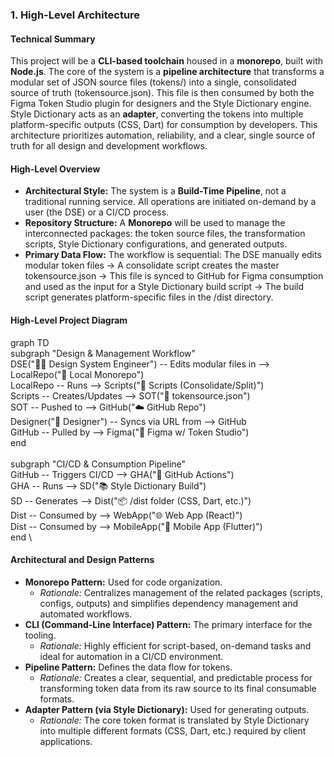 ### 1. High-Level Architecture

#### Technical Summary

This project will be a **CLI-based toolchain** housed in a **monorepo**, built with **Node.js**. The core of the system is a **pipeline architecture** that transforms a modular set of JSON source files (tokens/) into a single, consolidated source of truth (tokensource.json). This file is then consumed by both the Figma Token Studio plugin for designers and the Style Dictionary engine. Style Dictionary acts as an **adapter**, converting the tokens into multiple platform-specific outputs (CSS, Dart) for consumption by developers. This architecture prioritizes automation, reliability, and a clear, single source of truth for all design and development workflows.

#### High-Level Overview

- **Architectural Style:** The system is a **Build-Time Pipeline**, not a traditional running service. All operations are initiated on-demand by a user (the DSE) or a CI/CD process.
- **Repository Structure:** A **Monorepo** will be used to manage the interconnected packages: the token source files, the transformation scripts, Style Dictionary configurations, and generated outputs.
- **Primary Data Flow:** The workflow is sequential: The DSE manually edits modular token files -> A consolidate script creates the master tokensource.json -> This file is synced to GitHub for Figma consumption and used as the input for a Style Dictionary build script -> The build script generates platform-specific files in the /dist directory.

#### High-Level Project Diagram

graph TD \
subgraph "Design & Management Workflow" \
DSE("👨‍💻 Design System Engineer") -- Edits modular files in --> LocalRepo("📂 Local Monorepo") \
LocalRepo -- Runs --> Scripts("🤖 Scripts (Consolidate/Split)") \
Scripts -- Creates/Updates --> SOT("📄 tokensource.json") \
SOT -- Pushed to --> GitHub("☁️ GitHub Repo") \
Designer("🎨 Designer") -- Syncs via URL from --> GitHub \
GitHub -- Pulled by --> Figma("🎨 Figma w/ Token Studio") \
end \
\
subgraph "CI/CD & Consumption Pipeline" \
GitHub -- Triggers CI/CD --> GHA("🔄 GitHub Actions") \
GHA -- Runs --> SD("📚 Style Dictionary Build") \
SD -- Generates --> Dist("📦 /dist folder (CSS, Dart, etc.)") \
Dist -- Consumed by --> WebApp("🌐 Web App (React)") \
Dist -- Consumed by --> MobileApp("📱 Mobile App (Flutter)") \
end \\

#### Architectural and Design Patterns

- **Monorepo Pattern:** Used for code organization.
  - _Rationale:_ Centralizes management of the related packages (scripts, configs, outputs) and simplifies dependency management and automated workflows.
- **CLI (Command-Line Interface) Pattern:** The primary interface for the tooling.
  - _Rationale:_ Highly efficient for script-based, on-demand tasks and ideal for automation in a CI/CD environment.
- **Pipeline Pattern:** Defines the data flow for tokens.
  - _Rationale:_ Creates a clear, sequential, and predictable process for transforming token data from its raw source to its final consumable formats.
- **Adapter Pattern (via Style Dictionary):** Used for generating outputs.
  - _Rationale:_ The core token format is translated by Style Dictionary into multiple different formats (CSS, Dart, etc.) required by client applications.
